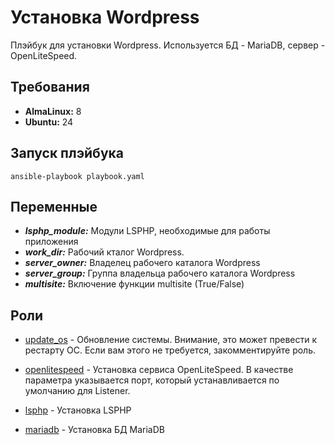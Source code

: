 Установка Wordpress
====================

Плэйбук для установки Wordpress. Используется БД - MariaDB, сервер - OpenLiteSpeed.

Требования
------------

- **AlmaLinux:** 8
- **Ubuntu:** 24

Запуск плэйбука
----------------

    ansible-playbook playbook.yaml

Переменные
----------

- ***lsphp_module:*** Модули LSPHP, необходимые для работы приложения
- ***work_dir:*** Рабочий кталог Wordpress.
- ***server_owner:*** Владелец рабочего каталога Wordpress
- ***server_group:*** Группа владельца рабочего каталога Wordpress
- ***multisite:*** Включение функции multisite (True/False)

Роли
----

- [update_os](./roles/update_os/) - Обновление системы. Внимание, это может превести к рестарту ОС. Если вам этого не требуется, закомментируйте роль.

- [openlitespeed](./roles/openlitespeed/) - Установка сервиса OpenLiteSpeed. В качестве параметра указывается порт, который устанавливается по умолчанию для Listener.

- [lsphp](./roles/lsphp/) - Установка LSPHP

- [mariadb](./roles/mariadb/) - Установка БД MariaDB
